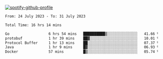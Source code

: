 [![spotify-github-profile](https://spotify-github-profile.vercel.app/api/view?uid=313pysyt3uxkjdidtiuvzf7nrnnu&cover_image=true&theme=natemoo-re&show_offline=false&background_color=121212&interchange=false&bar_color=53b14f&bar_color_cover=false)](https://spotify-github-profile.vercel.app/api/view?uid=313pysyt3uxkjdidtiuvzf7nrnnu&redirect=true)

<!--START_SECTION:waka-->

```txt
From: 24 July 2023 - To: 31 July 2023

Total Time: 16 hrs 14 mins

Go                  6 hrs 54 mins   ██████████▒░░░░░░░░░░░░░░   41.66 %
protobuf            1 hr 39 mins    ██▓░░░░░░░░░░░░░░░░░░░░░░   10.01 %
Protocol Buffer     1 hr 13 mins    ██░░░░░░░░░░░░░░░░░░░░░░░   07.37 %
Java                1 hr 9 mins     █▓░░░░░░░░░░░░░░░░░░░░░░░   06.93 %
Docker              57 mins         █▒░░░░░░░░░░░░░░░░░░░░░░░   05.74 %
```

<!--END_SECTION:waka-->